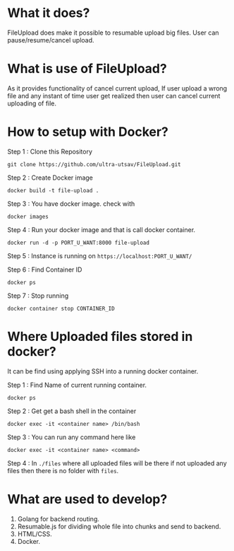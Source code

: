 
# What it does?
FileUpload does make it possible to resumable upload big files. User can pause/resume/cancel upload.

# What is use of FileUpload?
As it provides functionality of cancel current upload, If user upload a wrong file and any instant of time user get realized then user can cancel current uploading of file.


# How to setup with Docker?

Step 1 : Clone this Repository 
```
git clone https://github.com/ultra-utsav/FileUpload.git
```

Step 2 : Create Docker image 
```
docker build -t file-upload .
```

Step 3 : You have docker image. check with 
```
docker images
```

Step 4 : Run your docker image and that is call docker container.
```
docker run -d -p PORT_U_WANT:8000 file-upload
```

Step 5 : Instance is running on ```https://localhost:PORT_U_WANT/```

Step 6 : Find Container ID 
```
docker ps
```

Step 7 : Stop running 
```
docker container stop CONTAINER_ID
```



# Where Uploaded files stored in docker?
It can be find using applying SSH into a running docker container.

Step 1 : Find Name of current running container. 
```
docker ps   
```

Step 2 : Get get a bash shell in the container 
```
docker exec -it <container name> /bin/bash
```

Step 3 : You can run any command here like 
```
docker exec -it <container name> <command>
```

Step 4 : In ```./files``` where all uploaded files will be there if not uploaded any files then there is no folder with ```files```.

# What are used to develop?

1. Golang for backend routing.
2. Resumable.js for dividing whole file into chunks and send to backend.
3. HTML/CSS.
4. Docker.




